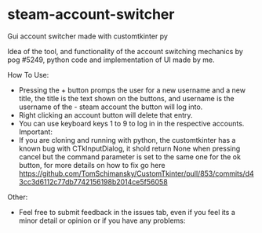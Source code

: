 # steam-account-switcher
Gui account switcher made with customtkinter py

Idea of the tool, and functionality of the account switching mechanics by pog
#5249, python code and implementation of UI made by me.


How To Use:
- Pressing the + button promps the user for a new username and a new title, the title is the text shown on the buttons, and username is the username of the - steam account the button will log into.
- Right clicking an account button will delete that entry.
- You can use keyboard keys 1 to 9 to log in in the respective accounts.
Important:
- If you are cloning and running with python, the customtkinter has a known bug with CTkInputDialog, it shold return None when pressing cancel but the command parameter is set to the same one for the ok button, for more details on how to fix go here https://github.com/TomSchimansky/CustomTkinter/pull/853/commits/d43cc3d6112c77db7742156198b2014ce5f56058 

Other:
- Feel free to submit feedback in the issues tab, even if you feel its a minor detail or opinion or if you have any problems:

